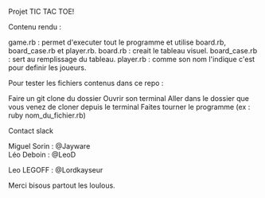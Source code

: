 Projet TIC TAC TOE!


Contenu rendu :

  game.rb : permet d'executer tout le programme et utilise  board.rb, board_case.rb et player.rb.
  board.rb : creait le tableau visuel.
  board_case.rb : sert au remplissage du tableau.
  player.rb : comme son nom l'indique c'est pour definir les joueurs.


Pour tester les fichiers contenus dans ce repo :

  Faire un git clone du dossier
  Ouvrir son terminal
  Aller dans le dossier que vous venez de cloner depuis le terminal
  Faites tourner le programme (ex : ruby nom_du_fichier.rb)

Contact slack

  Miguel Sorin : @Jayware             
  Léo Deboin : @LeoD 
  
  Leo LEGOFF : @Lordkayseur
  
  Merci bisous partout les loulous.
